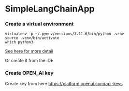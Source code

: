 # SimpleLangChainApp

### Create a virtual environment
```commandline
virtualenv -p ~/.pyenv/versions/3.11.6/bin/python .venv
source .venv/bin/activate
which python3
```
[See here for more detail](https://github.com/binodrajpandey/django_crud/wiki)

Or create it from the IDE

### Create OPEN_AI key
Create key from here https://platform.openai.com/api-keys
